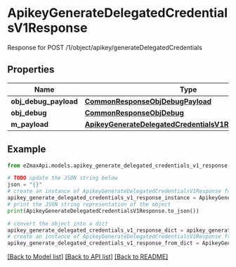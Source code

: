# ApikeyGenerateDelegatedCredentialsV1Response

Response for POST /1/object/apikey/generateDelegatedCredentials

## Properties

Name | Type | Description | Notes
------------ | ------------- | ------------- | -------------
**obj_debug_payload** | [**CommonResponseObjDebugPayload**](CommonResponseObjDebugPayload.md) |  | 
**obj_debug** | [**CommonResponseObjDebug**](CommonResponseObjDebug.md) |  | [optional] 
**m_payload** | [**ApikeyGenerateDelegatedCredentialsV1ResponseMPayload**](ApikeyGenerateDelegatedCredentialsV1ResponseMPayload.md) |  | 

## Example

```python
from eZmaxApi.models.apikey_generate_delegated_credentials_v1_response import ApikeyGenerateDelegatedCredentialsV1Response

# TODO update the JSON string below
json = "{}"
# create an instance of ApikeyGenerateDelegatedCredentialsV1Response from a JSON string
apikey_generate_delegated_credentials_v1_response_instance = ApikeyGenerateDelegatedCredentialsV1Response.from_json(json)
# print the JSON string representation of the object
print(ApikeyGenerateDelegatedCredentialsV1Response.to_json())

# convert the object into a dict
apikey_generate_delegated_credentials_v1_response_dict = apikey_generate_delegated_credentials_v1_response_instance.to_dict()
# create an instance of ApikeyGenerateDelegatedCredentialsV1Response from a dict
apikey_generate_delegated_credentials_v1_response_from_dict = ApikeyGenerateDelegatedCredentialsV1Response.from_dict(apikey_generate_delegated_credentials_v1_response_dict)
```
[[Back to Model list]](../README.md#documentation-for-models) [[Back to API list]](../README.md#documentation-for-api-endpoints) [[Back to README]](../README.md)


